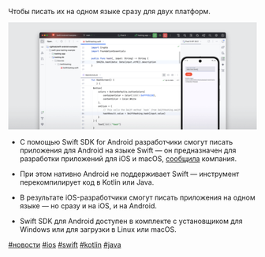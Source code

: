 Чтобы писать их на одном языке сразу для двух платформ.

![Apple представила инструменты для разработки Android-приложений на языке для iOS](images/image_1.jpg)

  * С помощью Swift SDK for Android разработчики смогут писать приложения для Android на языке Swift — он предназначен для разработки приложений для iOS и macOS, [сообщила](https://api.vc.ru/v2.8/redirect?to=https%3A%2F%2Fwww.swift.org%2Fblog%2Fnightly-swift-sdk-for-android%2F&postId=2298070) компания.
  * При этом нативно Android не поддерживает Swift — инструмент перекомпилирует код в Kotlin или Java.

  * В результате iOS-разработчики смогут писать приложения на одном языке — но сразу и на iOS, и на Android.
  * Swift SDK для Android доступен в комплекте с установщиком для Windows или для загрузки в Linux или macOS.

[#новости](/tag/новости) [#ios](/tag/ios) [#swift](/tag/swift) [#kotlin](/tag/kotlin) [#java](/tag/java)